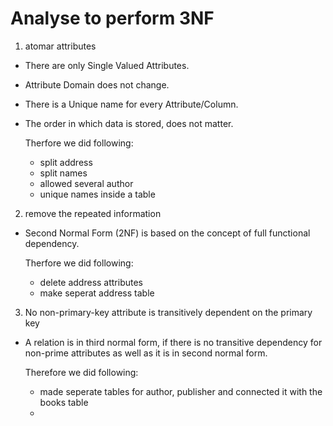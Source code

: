 # Analyse to perform 3NF

1. atomar attributes

- There are only Single Valued Attributes.
- Attribute Domain does not change.
- There is a Unique name for every Attribute/Column.
- The order in which data is stored, does not matter.

    Therfore we did following:
    - split address
    - split names
    - allowed several author
    - unique names inside a table

2. remove the repeated information

- Second Normal Form (2NF) is based on the concept of full functional dependency.

    Therfore we did following:
    - delete address attributes
    - make seperat address table

3. No non-primary-key attribute is transitively dependent on the primary key

- A relation is in third normal form, if there is no transitive dependency for non-prime attributes as well as it is in second normal form.

    Therefore we did following:
    - made seperate tables for author, publisher and connected it with the books table
    - 
